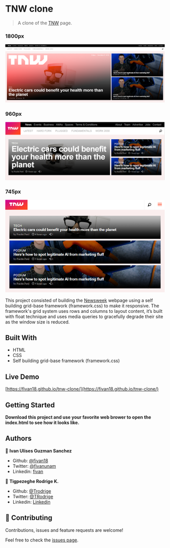 # TNW clone

> A clone of the [TNW](https://thenextweb.com/) page.


### 1800px 
<p align="center">
    <img src="screenshots/tnw-1.PNG">
</p>


### 960px
<p align="center">
    <img src="screenshots/tnw-2.PNG">
</p>


### 745px
<p align="center">
    <img src="screenshots/tnw-3.PNG">
</p>

This project consisted of building the [Newsweek](https://www.newsweek.com/) webpage using  a self building grid-base framework  (framework.css) to make it responsive. The framework's grid system uses rows and columns to layout content, it’s built with float technique and uses media queries to gracefully degrade their site as the window size is reduced.

## Built With

- HTML
- CSS
- Self building grid-base framework  (framework.css)

## Live Demo

[https://fivan18.github.io/tnw-clone/](https://fivan18.github.io/tnw-clone/)


## Getting Started

**Download this project and use your favorite web brower to open the index.html to see how it looks like.**

## Authors

👤 **Ivan Ulises Guzman Sanchez**

- Github: [@fivan18](https://github.com/fivan18)
- Twitter: [@fivanunam](https://twitter.com/fivanunam)
- Linkedin: [fivan](www.linkedin.com/in/fivan)

👤 **Tigpezeghe Rodrige K.**
- Github: [@Trodrige](https://github.com/Trodrige)
- Twitter: [@TRodrige](https://twitter.com/TRodrige)
- Linkedin: [Linkedin](https://www.linkedin.com/in/tigpezeghe-rodrige-k-52472310b/)

## 🤝 Contributing

Contributions, issues and feature requests are welcome!

Feel free to check the [issues page](https://github.com/fivan18/tnw-clone/issues).


